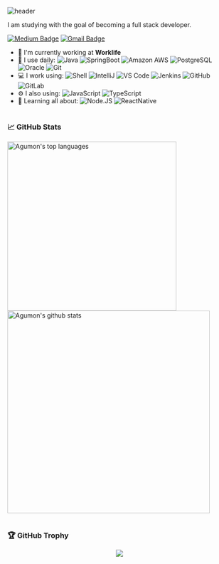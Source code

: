 ![header](https://capsule-render.vercel.app/api?type=waving&color=auto&height=300&section=header&text=Hi%20there!%20I'm%20Jino!&fontSize=90)

I am studying with the goal of becoming a full stack developer.

[![Medium Badge](https://img.shields.io/badge/-@dev.jadepark-black?style=plastic&labelColor=000000&logo=Medium&link=https://medium.com/@jinocryst/)](https://medium.com/@dev.jadepark)
[![Gmail Badge](https://img.shields.io/badge/-dev.jadepark@gmail.com-c14438?style=plastic&logo=Gmail&logoColor=white&link=mailto:djinocryst@gmail.com)](mailto:dev.jadepark@gmail.com)

- 🏢 I'm currently working at **Worklife**
- 🚀 I use daily:
  ![Java](https://img.shields.io/badge/-java-3f4441?style=plastic&logo=java)
  ![SpringBoot](https://img.shields.io/badge/-SpringBoot-3f4441?style=plastic&logo=springboot)
  ![Amazon AWS](https://img.shields.io/badge/Amazon%20AWS-232F3E?style=plastic&logo=amazon-aws)
  ![PostgreSQL](https://img.shields.io/badge/-PostgreSQL-336791?style=plastic&logo=postgresql)
  ![Oracle](https://img.shields.io/badge/-Oracle-336791?style=plastic&logo=oracle)
  ![Git](https://img.shields.io/badge/-Git-black?style=plastic&logo=git)
- 💻 I work using:
  ![Shell](https://img.shields.io/badge/-Shell-blasck?style=plastic&logo=Shell)
  ![IntelliJ](https://img.shields.io/badge/-IntelliJ-007ACC?style=plastic&logo=IntelliJ)
  ![VS Code](https://img.shields.io/badge/-VS%20Code-007ACC?style=plastic&logo=visual-studio-code)
  ![Jenkins](https://img.shields.io/badge/-Jenkins-black?style=plastic&logo=Jenkins)
  ![GitHub](https://img.shields.io/badge/-GitHub-181717?style=plastic&logo=github)
  ![GitLab](https://img.shields.io/badge/-GitLab-FCA121?style=plastic&logo=gitlab)
- ⚙️ I also using:
  ![JavaScript](https://img.shields.io/badge/-JavaScript-black?style=plastic&logo=javascript)
  ![TypeScript](https://img.shields.io/badge/-TypeScript-black?style=plastic&logo=typescript)
- 🌱 Learning all about:
  ![Node.JS](https://img.shields.io/badge/-Node.JS-black?style=plastic&logo=Node.js)
  ![ReactNative](https://img.shields.io/badge/-ReactNative-black?style=plastic&logo=react)
#  
<h3>📈 GitHub Stats</h3>
<p>
    <img width="380px" src="https://github-readme-stats.vercel.app/api/top-langs/?username=jinocryst&hide=html&layout=compact&hide_border=true" alt="Agumon's top languages"/>
    <img width="455px" src="https://github-readme-stats.vercel.app/api?username=jinocryst&theme=default&hide_border=true" alt="Agumon's github stats" />
</p>

#    
<h3>🏆 GitHub Trophy</h3>
<p align="center">
    <img src="https://github-profile-trophy.vercel.app/?username=jinocryst&column=8&no-frame=true"/>
</p>
</div>
